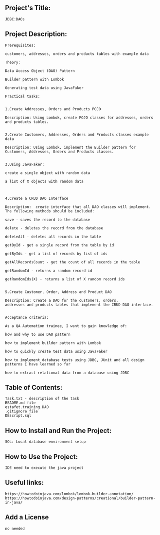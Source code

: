 ## Project's Title:
	JDBC:DAOs

## Project Description:
	Prerequisites:

	customers, addresses, orders and products tables with example data

	Theory:

	Data Access Object (DAO) Pattern

	Builder pattern with Lombok

	Generating test data using JavaFaker

	Practical tasks:


	1.Create Addresses, Orders and Products POJO

	Description: Using Lombok, create POJO classes for addresses, orders and products tables.


	2.Create Customers, Addresses, Orders and Products classes example data 

	Description: Using Lombok, implement the Builder pattern for Customers, Addresses, Orders and Products classes. 


	3.Using JavaFaker:

	create a single object with random data

	a list of X objects with random data



	4.Create a CRUD DAO Interface

	Description:  create interface that all DAO classes will implement. The following methods should be included:

	save - saves the record to the database

	delete - deletes the record from the database

	deleteAll - deletes all records in the table

	getById - get a single record from the table by id

	getByIds - get a list of records by list of ids

	getAllRecordsCount - get the count of all records in the table

	getRandomId - returns a random record id

	getRandomIds(X) - returns a list of X random record ids


	5.Create Customer, Order, Address and Product DAO

	Description: Create a DAO for the customers, orders,
	addresses and products tables that implement the CRUD DAO interface.


	Acceptance criteria:

	As a QA Automation trainee, I want to gain knowledge of:

	how and why to use DAO pattern 

	how to implement builder pattern with Lombok 

	how to quickly create test data using JavaFaker

	how to implement database tests using JDBC, JUnit and all design patterns I have learned so far

	how to extract relational data from a database using JDBC


## Table of Contents:
	Task.txt - description of the task
	README.md file
	estafet.training.DAO
	.gitignore file
	DBscript.sql

## How to Install and Run the Project:
	SQL: Local database environment setup
	 
## How to Use the Project:
	IDE need to execute the java project

## Useful links:
	https://howtodoinjava.com/lombok/lombok-builder-annotation/
	https://howtodoinjava.com/design-patterns/creational/builder-pattern-in-java/

## Add a License
	no needed



